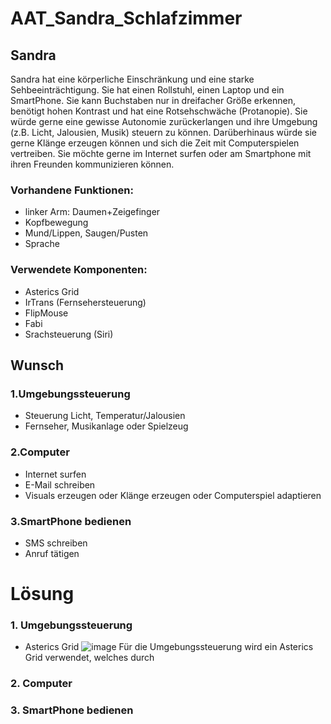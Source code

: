 # AAT_Sandra_Schlafzimmer

## Sandra

Sandra hat eine körperliche Einschränkung und eine starke Sehbeeinträchtigung. Sie hat einen Rollstuhl, einen Laptop
und ein SmartPhone. Sie kann Buchstaben nur in dreifacher Größe erkennen, benötigt hohen Kontrast und hat eine
Rotsehschwäche (Protanopie). Sie würde gerne eine gewisse Autonomie zurückerlangen und ihre Umgebung (z.B. Licht,
Jalousien, Musik) steuern zu können. Darüberhinaus würde sie gerne Klänge erzeugen können und sich die Zeit mit
Computerspielen vertreiben. Sie möchte gerne im Internet surfen oder am Smartphone mit ihren Freunden kommunizieren
können.

### Vorhandene Funktionen:
- linker Arm: Daumen+Zeigefinger
- Kopfbewegung
- Mund/Lippen, Saugen/Pusten
- Sprache

### Verwendete Komponenten:
- Asterics Grid
- IrTrans (Fernsehersteuerung) 
- FlipMouse
- Fabi
- Srachsteuerung (Siri)


## Wunsch
### 1.Umgebungssteuerung
- Steuerung Licht, Temperatur/Jalousien
- Fernseher, Musikanlage oder Spielzeug 
### 2.Computer
- Internet surfen
- E-Mail schreiben
- Visuals erzeugen oder Klänge erzeugen oder Computerspiel adaptieren
### 3.SmartPhone bedienen
- SMS schreiben
- Anruf tätigen

# Lösung
### 1. Umgebungssteuerung 
- Asterics Grid
![image](https://user-images.githubusercontent.com/82451150/150108903-94a94886-ede3-4edd-9bbf-32562a374b88.png)
Für die Umgebungssteuerung wird ein Asterics Grid verwendet, welches durch 




### 2. Computer
### 3. SmartPhone bedienen

